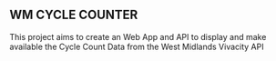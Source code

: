 ## WM CYCLE COUNTER

This project aims to create an Web App and API to display and make available the Cycle Count Data from the West Midlands Vivacity API